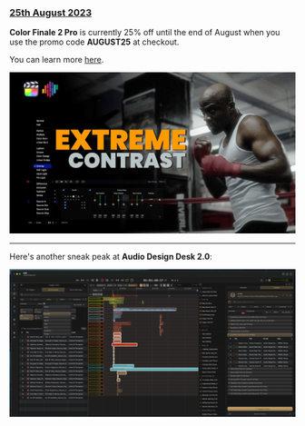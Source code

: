 ### [25th August 2023](/news/20230825)

**Color Finale 2 Pro** is currently 25% off until the end of August when you use the promo code **AUGUST25** at checkout.

You can learn more [here](https://colorfinale.com/store).

[![](/static/color-finale-2.jpeg)](https://www.youtube.com/watch?v=3YZPqmXfU7g)

---

Here's another sneak peak at **Audio Design Desk 2.0**:

![](/static/add-sneak-peak.png)